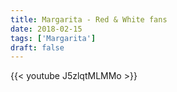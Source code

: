 ```yaml
---
title: Margarita - Red & White fans
date: 2018-02-15
tags: ['Margarita']
draft: false
---
```

{{< youtube J5zlqtMLMMo >}}

